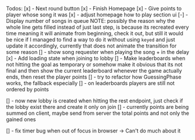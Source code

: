 Todos:
[x] - Next round button
[x] - Finish Homepage
[x] - Give points to player whose song it was
[x] - adjust homepage how to play section ui
[-] - Display number of songs in queue
NOTE: possibly the reason why the whole line gets filled instead of just last step, is because its
recreated every time meaning it will animate from beginning, check it out, but still it would be nice
if I managed to find a way to do it without using `keyed` and just update it accordingly, currently
that does not animate the transition for some reason
[] - show song requester when playing the song + in the delay
[x] - Add loading state when joining to lobby
[] - Make leaderboards when not hitting the goal as temporary or somehow make it obvious that its not final
and then show the current leaderboard whenever the game actually ends, then reset the player points
[] - try to refactor how GuessingPhase works, the fallback especially
[] - on leaderboards players are still not ordered by points

[] - now new lobby is created when hitting the rest endpoint, just check if the lobby exist there and create it
only on join
[] - currently points are being summed on client, maybe send from server the total points and not only the gained ones

[] - fix timer bug when out of focus in browser -> Can't do much about it
